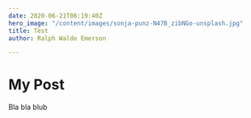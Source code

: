 ```yaml
---
date: 2020-06-21T06:19:40Z
hero_image: "/content/images/sonja-punz-N47B_zibNGo-unsplash.jpg"
title: Test
author: Ralph Waldo Emerson

---
```

# My Post

Bla bla blub
